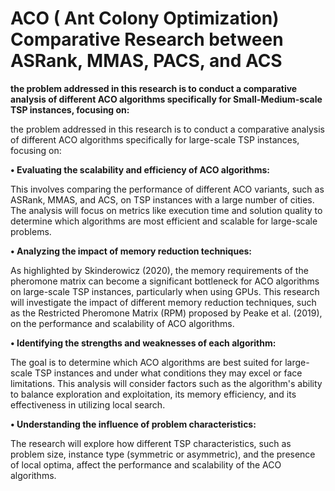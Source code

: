 # ACO ( Ant Colony Optimization) Comparative Research between ASRank, MMAS, PACS, and ACS   

 **the problem addressed in this research is to conduct a comparative analysis of different ACO algorithms specifically for Small-Medium-scale TSP instances, focusing on:**
 
 the problem addressed in this research is to conduct a comparative analysis of different ACO algorithms specifically for large-scale TSP instances, focusing on:

**•	Evaluating the scalability and efficiency of ACO algorithms:** 

This involves comparing the performance of different ACO variants, such as ASRank, MMAS, and ACS, on TSP instances with a large number of cities. The analysis will focus on metrics like execution time and solution quality to determine which algorithms are most efficient and scalable for large-scale problems.

**•	Analyzing the impact of memory reduction techniques:** 

As highlighted by Skinderowicz (2020), the memory requirements of the pheromone matrix can become a significant bottleneck for ACO algorithms on large-scale TSP instances, particularly when using GPUs. This research will investigate the impact of different memory reduction techniques, such as the Restricted Pheromone Matrix (RPM) proposed by Peake et al. (2019), on the performance and scalability of ACO algorithms.

**•	Identifying the strengths and weaknesses of each algorithm:** 

The goal is to determine which ACO algorithms are best suited for large-scale TSP instances and under what conditions they may excel or face limitations. This analysis will consider factors such as the algorithm's ability to balance exploration and exploitation, its memory efficiency, and its effectiveness in utilizing local search.

**•	Understanding the influence of problem characteristics:**

The research will explore how different TSP characteristics, such as problem size, instance type (symmetric or asymmetric), and the presence of local optima, affect the performance and scalability of the ACO algorithms.
